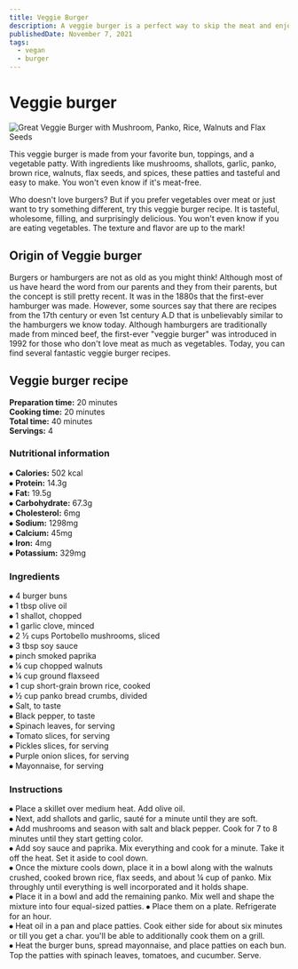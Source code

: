 ```yaml
---
title: Veggie Burger
description: A veggie burger is a perfect way to skip the meat and enjoy a healthy dose of vegetables.
publishedDate: November 7, 2021
tags:
  - vegan
  - burger
---
```


# Veggie burger

![Great Veggie Burger with Mushroom, Panko, Rice, Walnuts and Flax Seeds](/veggieburger.jpg "image")

This veggie burger is made from your favorite bun, toppings, and a vegetable patty. With ingredients like mushrooms, shallots, garlic, panko, brown rice, walnuts, flax seeds, and spices, these patties and tasteful and easy to make. You won't even know if it's meat-free.

Who doesn't love burgers? But if you prefer vegetables over meat or just want to try something different, try this veggie burger recipe. It is tasteful, wholesome, filling, and surprisingly delicious. You won't even know if you are eating vegetables. The texture and flavor are up to the mark!

## Origin of Veggie burger

Burgers or hamburgers are not as old as you might think! Although most of us have heard the word from our parents and they from their parents, but the concept is still pretty recent. It was in the 1880s that the first-ever hamburger was made. However, some sources say that there are recipes from the 17th century or even 1st century A.D that is unbelievably similar to the hamburgers we know today.
Although hamburgers are traditionally made from minced beef, the first-ever "veggie burger" was introduced in 1992 for those who don't love meat as much as vegetables. Today, you can find several fantastic veggie burger recipes.

## Veggie burger recipe

**Preparation time:** 20 minutes  
**Cooking time:** 20 minutes  
**Total time:** 40 minutes  
**Servings:** 4

### Nutritional information

⦁ **Calories:** 502 kcal  
⦁ **Protein:** 14.3g  
⦁ **Fat:** 19.5g  
⦁ **Carbohydrate:** 67.3g  
⦁ **Cholesterol:** 6mg  
⦁ **Sodium:** 1298mg  
⦁ **Calcium:** 45mg  
⦁ **Iron:** 4mg  
⦁ **Potassium:** 329mg

### Ingredients

⦁ 4 burger buns  
⦁ 1 tbsp olive oil  
⦁ 1 shallot, chopped  
⦁ 1 garlic clove, minced  
⦁ 2 ½ cups Portobello mushrooms, sliced  
⦁ 3 tbsp soy sauce  
⦁ pinch smoked paprika  
⦁ ¼ cup chopped walnuts  
⦁ ¼ cup ground flaxseed  
⦁ 1 cup short-grain brown rice, cooked  
⦁ ½ cup panko bread crumbs, divided  
⦁ Salt, to taste  
⦁ Black pepper, to taste  
⦁ Spinach leaves, for serving  
⦁ Tomato slices, for serving  
⦁ Pickles slices, for serving  
⦁ Purple onion slices, for serving  
⦁ Mayonnaise, for serving

### Instructions

⦁ Place a skillet over medium heat. Add olive oil.  
⦁ Next, add shallots and garlic, sauté for a minute until they are soft.  
⦁ Add mushrooms and season with salt and black pepper. Cook for 7 to 8 minutes until they start getting color.  
⦁ Add soy sauce and paprika. Mix everything and cook for a minute. Take it off the heat. Set it aside to cool down.  
⦁ Once the mixture cools down, place it in a bowl along with the walnuts crushed, cooked brown rice, flax seeds, and about ¼ cup of panko. Mix throughly until everything is well incorporated and it holds shape.  
⦁ Place it in a bowl and add the remaining panko. Mix well and shape the mixture into four equal-sized patties. ⦁ Place them on a plate. Refrigerate for an hour.  
⦁ Heat oil in a pan and place patties. Cook either side for about six minutes or till you get a char. you'll be able to additionally cook them on a grill.  
⦁ Heat the burger buns, spread mayonnaise, and place patties on each bun. Top the patties with spinach leaves, tomatoes, and cucumber. Serve.
